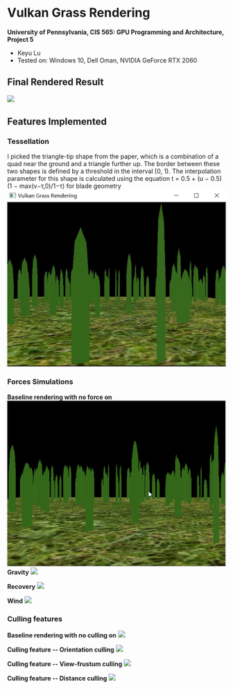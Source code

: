 Vulkan Grass Rendering
==================================

**University of Pennsylvania, CIS 565: GPU Programming and Architecture, Project 5**

* Keyu Lu
* Tested on: Windows 10, Dell Oman, NVIDIA GeForce RTX 2060

## Final Rendered Result
![](https://github.com/uluyek/Project5-Vulkan-Grass-Rendering/blob/main/project5.gif)

## Features Implemented

### Tessellation
I picked the triangle-tip shape from the paper, which is a combination of a quad near the ground and a triangle further up. The border between these two shapes is defined by a threshold in the interval [0, 1). The interpolation parameter for this shape is calculated using the equation
t = 0.5 + (u − 0.5) (1 − max(v−τ,0)/1−τ) for blade geometry 
![]()
![](https://github.com/uluyek/Project5-Vulkan-Grass-Rendering/blob/main/grass%20shape.jpg)

### Forces Simulations
**Baseline rendering with no force on**
![](https://github.com/uluyek/Project5-Vulkan-Grass-Rendering/blob/main/project5no%20force.gif)
**Gravity** 
![](https://github.com/uluyek/Project5-Vulkan-Grass-Rendering/blob/main/project5%20gravity%20force.gif)

**Recovery**
![](https://github.com/uluyek/Project5-Vulkan-Grass-Rendering/blob/main/project5%20gravity%20force%20%2B%20rec%20force.gif)

**Wind**
![](https://github.com/uluyek/Project5-Vulkan-Grass-Rendering/blob/main/project5%20all%20force.gif)


### Culling features

**Baseline rendering with no culling on**
![](https://github.com/uluyek/Project5-Vulkan-Grass-Rendering/blob/main/project5%20culling%20off.gif)

**Culling feature -- Orientation culling**
![](https://github.com/uluyek/Project5-Vulkan-Grass-Rendering/blob/main/project5%20culling%2021.gif)

**Culling feature -- View-frustum culling**
![](https://github.com/uluyek/Project5-Vulkan-Grass-Rendering/blob/main/project5%20culling%20frustum.gif)

**Culling feature -- Distance culling**
![](https://github.com/uluyek/Project5-Vulkan-Grass-Rendering/blob/main/project5%20culling%20distance.gif)


